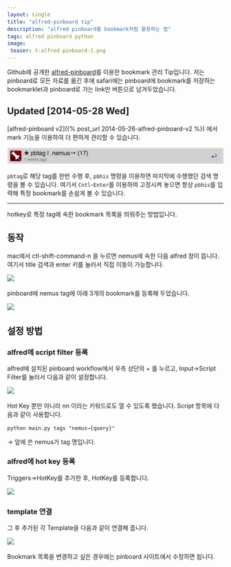 ```yaml
---
layout: single
title: "alfred-pinboard tip"
description: "alfred pinboard를 bookmark처럼 활용하는 법"
tags: alfred pinboard python
image:
 teaser: t-alfred-pinboard-1.png
---
```


Github에 공개한 [alfred-pinboard](https://github.com/jmjeong/alfred-extension/tree/master/pinboard)를
이용한 bookmark 관리 Tip입니다.  저는 pinboard로 모든 자료를 옮긴 후에 safari에는 pinboard에
bookmark를 저장하는 bookmarklet과 pinboard로 가는 link만 버튼으로 남겨두었습니다.

<!-- more -->

## Updated [2014-05-28 Wed]

[alfred-pinboard v2]({% post_url 2014-05-26-alfred-pinboard-v2 %}) 에서 mark 기능을 이용하여 더 편하게 관리할 수 있습니다. 

![](/images/pinboard-history.jpg)

`pbtag`로 해당 tag를 한번 수행 후, `pbhis` 명령을 이용하면 마지막에 수행했던 검색 명령을 볼 수
있습니다. 여기서 `Cntl`-`Enter`를 이용하여 고정시켜 놓으면 항상 `pbhis`를 입력해 특정 bookmark를
손쉽게 볼 수 있습니다.

---


<!-- more -->

hotkey로 특정 tag에 속한 bookmark 목록을 띄워주는 방법입니다.

## 동작

mac에서 ctl-shift-command-n 을 누르면  nemus에 속한 다음 alfred 창이 뜹니다. 여기서 title 검색과 enter 키를 눌러서 직접 이동이 가능합니다. 

![](http://farm4.staticflickr.com/3721/12638537425_903aa4e926.jpg)

pinboard에 nemus tag에 아래 3개의 bookmark를 등록해 두었습니다. 

![](http://farm6.staticflickr.com/5479/12639022764_afa927a736.jpg)

## 설정 방법

### alfred에 script filter 등록 

alfred에 설치된 pinboard workflow에서 우측 상단의 + 를 누르고, Input->Script Filter를 눌러서 다음과 같이 설정합니다. 

![](http://farm4.staticflickr.com/3793/12639065234_047130ce9b.jpg)

Hot Key 뿐만 아니라 nn 이라는 키워드로도 열 수 있도록 했습니다.  Script 항목에 다음과 같이 사용합니다. 

	python main.py tags "nemus→{query}"

→ 앞에 쓴 nemus가 tag 명입니다. 

### alfred에 hot key 등록 

Triggers->HotKey를 추가한 후, HotKey를 등록합니다. 

![](http://farm6.staticflickr.com/5504/12639305094_72f297c50a.jpg)

### template 연결 

그 후 추가된 각 Template을 다음과 같이 연결해 줍니다. 

![](http://farm4.staticflickr.com/3783/12638812813_3dc4cf8bf2.jpg)

Bookmark 목록을 변경하고 싶은 경우에는 pinboard 사이트에서 수정하면 됩니다. 
